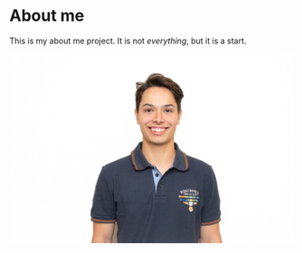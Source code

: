 # About me

This is my about me project. It is not *everything*, but it is a start.

![Picture of Bernardo](Bernardo_EilertTrevisan.jpg)